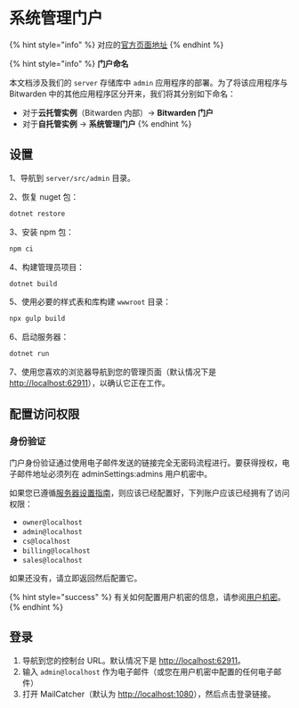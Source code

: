 # 系统管理门户

{% hint style="info" %}
对应的[官方页面地址](https://contributing.bitwarden.com/getting-started/server/portal)
{% endhint %}

{% hint style="info" %}
**门户命名**

本文档涉及我们的 `server` 存储库中 `admin` 应用程序的部署。为了将该应用程序与 Bitwarden 中的其他应用程序区分开来，我们将其分别如下命名：

* 对于**云托管实例**（Bitwarden 内部）→ **Bitwarden 门户**
* 对于**自托管实例** → **系统管理门户**
{% endhint %}

## 设置 <a href="#setup" id="setup"></a>

1、导航到 `server/src/admin` 目录。

2、恢复 nuget 包：

```bash
dotnet restore
```

3、安装 npm 包：

```bash
npm ci
```

4、构建管理员项目：

```bash
dotnet build
```

5、使用必要的样式表和库构建 `wwwroot` 目录：

```bash
npx gulp build
```

6、启动服务器：

```bash
dotnet run
```

7、使用您喜欢的浏览器导航到您的管理页面（默认情况下是 [http://localhost:62911](http://localhost:62911)），以确认它正在工作。

## 配置访问权限 <a href="#configuring-access" id="configuring-access"></a>

### 身份验证 <a href="#authentication" id="authentication"></a>

门户身份验证通过使用电子邮件发送的链接完全无密码流程进行。要获得授权，电子邮件地址必须列在 adminSettings:admins 用户机密中。

如果您已遵循[服务器设置指南](guide.md)，则应该已经配置好，下列账户应该已经拥有了访问权限：

* `owner@localhost`
* `admin@localhost`
* `cs@localhost`
* `billing@localhost`
* `sales@localhost`

如果还没有，请立即返回然后配置它。

{% hint style="success" %}
有关如何配置用户机密的信息，请参阅[用户机密](broken-reference)。
{% endhint %}

## 登录 <a href="#logging-in" id="logging-in"></a>

1. 导航到您的控制台 URL。默认情况下是 [http://localhost:62911](http://localhost:62911)。
2. 输入 `admin@localhost` 作为电子邮件（或您在用户机密中配置的任何电子邮件）
3. 打开 MailCatcher（默认为 [http://localhost:1080](http://localhost:1080)），然后点击登录链接。
